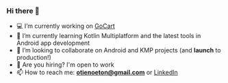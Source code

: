 ### Hi there 👋

- 💻 I’m currently working on [GoCart](https://github.com/etonotieno/GoCart)
- 📖 I’m currently learning Kotlin Multiplatform and the latest tools in Android app development
- 🤝 I’m looking to collaborate on Android and KMP projects (and **launch** to production!)
- 🤔 Are you hiring? I'm open to work
- 📫 How to reach me: **otienoeton@gmail.com** or [LinkedIn](https://www.linkedin.com/in/etonotieno)
